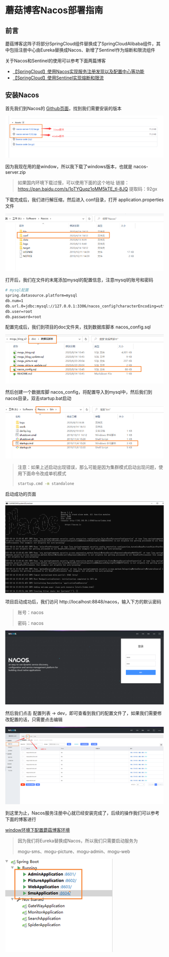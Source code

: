 # 蘑菇博客Nacos部署指南

## 前言

蘑菇博客这阵子将部分SpringCloud组件替换成了SpringCloudAlibaba组件，其中包括注册中心由Eureka替换成Nacos、新增了Sentinel作为熔断和限流组件

关于Nacos和Sentinel的使用可以参考下面两篇博客

- [【SpringCloud】使用Nacos实现服务注册发现以及配置中心等功能](http://moguit.cn/#/info?blogUid=e6e619349d31dded928c9265c5a9c672)
- [【SpringCloud】使用Sentinel实现熔断和限流](http://moguit.cn/#/info?blogUid=408e9c889ebf96a66af2adfdc258ba5f)

## 安装Nacos

首先我们到Nacos的 [Github页面](https://github.com/alibaba/nacos/releases)，找到我们需要安装的版本

![image-20200814144224359](images/image-20200814144224359.png)

因为我现在用的是window，所以我下载了windows版本，也就是 nacos-server.zip

> 如果国内环境下载过慢，可以使用下面的这个地址
> 链接：https://pan.baidu.com/s/1oTYQuqz1oMM5kTE_tl-8JQ 
> 提取码：92gx 

下载完成后，我们进行解压缩，然后进入 conf目录，打开 application.properties文件

![image-20200814144515174](images/image-20200814144515174.png)

打开后，我们在文件的末尾添加mysql的配置信息，注意mysql的账号和密码

```bash
# mysql配置
spring.datasource.platform=mysql
db.num=1
db.url.0=jdbc:mysql://127.0.0.1:3306/nacos_config?characterEncoding=utf8&connectTimeout=1000&socketTimeout=3000&autoReconnect=true
db.user=root
db.password=root
```

配置完成后，我们到项目的doc文件夹，找到数据库脚本 nacos_config.sql

![image-20200814150620395](images/image-20200814150620395.png)

然后创建一个数据库脚 nacos_config，将配置导入到mysql中，然后我们到nacos目录，双击startup.bat启动

![image-20200814150743682](images/image-20200814150743682.png)

>注意：如果上述启动出现错误，那么可能是因为集群模式启动出现问题，使用下面命令改成单机模式
>
>```bash
>startup.cmd -m standalone
>```

启动成功的页面

![image-20200814150938013](images/image-20200814150938013.png)

项目启动成功后，我们访问 http://localhost:8848/nacos，输入下方的默认密码

> 账号：nacos
>
> 密码：nacos

![image-20200814151027589](images/image-20200814151027589.png)

然后我们点击 配置列表 -> dev，即可查看到我们的配置文件了，如果我们需要修改配置的话，只需要点击编辑

![image-20200814151141045](images/image-20200814151141045.png)

到这里为止，Nacos服务注册中心就已经安装完成了，后续的操作我们可以参考下面的博客进行 

[window环境下配置蘑菇博客环境](http://moguit.cn/#/info?blogUid=082ca226cf2e4103b0ffa6e6c13d7b14)

> 因为我们将Eureka替换成Nacos，所以我们只需要启动服务为
>
> mogu-sms、mogu-picture、mogu-admin、mogu-web

![image-20200814154136820](images/image-20200814154136820.png)

